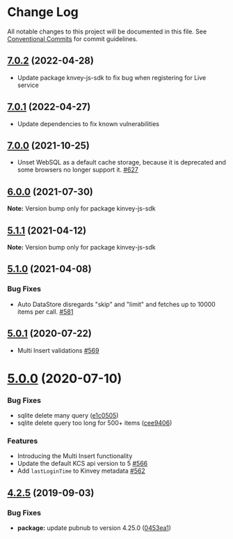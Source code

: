# Change Log

All notable changes to this project will be documented in this file.
See [Conventional Commits](https://conventionalcommits.org) for commit guidelines.

## [7.0.2](https://github.com/Kinvey/js-sdk/compare/kinvey-html5-sdk@7.0.1...kinvey-html5-sdk@7.0.2) (2022-04-28)

* Update package knvey-js-sdk to fix bug when registering for Live service

## [7.0.1](https://github.com/Kinvey/js-sdk/compare/kinvey-html5-sdk@7.0.0...kinvey-html5-sdk@7.0.1) (2022-04-27)

* Update dependencies to fix known vulnerabilities

## [7.0.0](https://github.com/Kinvey/js-sdk/compare/kinvey-html5-sdk@6.0.0...kinvey-html5-sdk@7.0.0) (2021-10-25)

* Unset WebSQL as a default cache storage, because it is deprecated and some browsers no longer support it. [#627](https://github.com/Kinvey/js-sdk/pull/627)





## [6.0.0](https://github.com/Kinvey/js-sdk/compare/kinvey-html5-sdk@5.1.1...kinvey-html5-sdk@6.0.0) (2021-07-30)

**Note:** Version bump only for package kinvey-js-sdk





## [5.1.1](https://github.com/Kinvey/js-sdk/compare/kinvey-html5-sdk@5.1.0...kinvey-html5-sdk@5.1.1) (2021-04-12)

**Note:** Version bump only for package kinvey-js-sdk





## [5.1.0](https://github.com/Kinvey/js-sdk/compare/kinvey-html5-sdk@5.0.1...kinvey-html5-sdk@5.1.0) (2021-04-08)

### Bug Fixes

* Auto DataStore disregards "skip" and "limit" and fetches up to 10000 items per call. [#581](https://github.com/Kinvey/js-sdk/pull/581)





## [5.0.1](https://github.com/Kinvey/js-sdk/compare/kinvey-html5-sdk@5.0.0...kinvey-html5-sdk@5.0.1) (2020-07-22)

* Multi Insert validations [#569](https://github.com/Kinvey/js-sdk/pull/569)





# [5.0.0](https://github.com/Kinvey/js-sdk/compare/kinvey-html5-sdk@4.2.5...kinvey-html5-sdk@5.0.0) (2020-07-10)


### Bug Fixes

* sqlite delete many query ([e1c0505](https://github.com/Kinvey/js-sdk/commit/e1c0505))
* sqlite delete query too long for 500+ items ([cee9406](https://github.com/Kinvey/js-sdk/commit/cee9406))


### Features

* Introducing the Multi Insert functionality
* Update the default KCS api version to 5 [#566](https://github.com/Kinvey/js-sdk/pull/566)
* Add `lastLoginTime` to Kinvey metadata [#562](https://github.com/Kinvey/js-sdk/pull/562)





## [4.2.5](https://github.com/Kinvey/js-sdk/compare/kinvey-html5-sdk@4.2.3...kinvey-html5-sdk@4.2.5) (2019-09-03)


### Bug Fixes

* **package:** update pubnub to version 4.25.0 ([0453ea1](https://github.com/Kinvey/js-sdk/commit/0453ea1))
